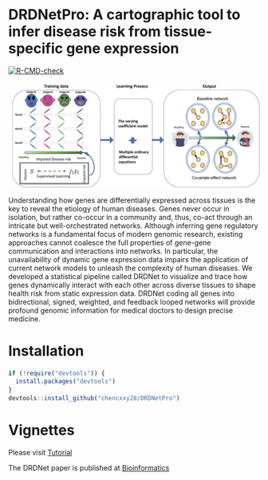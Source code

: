 # DRDNetPro: A cartographic tool to infer disease risk from tissue-specific gene expression
<!-- badges: start -->
[![R-CMD-check](https://github.com/chencxxy28/DRDNetPro/workflows/R-CMD-check/badge.svg)](https://github.com/chencxxy28/DRDNetPro/actions)
<!-- badges: end -->


![](man/figures/workflow.png)

Understanding how genes are differentially expressed across tissues is the key to reveal the etiology of human diseases. Genes never occur in isolation, but rather co-occur in a community and, thus, co-act through an intricate but well-orchestrated networks. Although inferring gene regulatory networks is a fundamental focus of modern genomic research, existing approaches cannot coalesce the full properties of gene-gene communication and interactions into networks. In particular, the unavailability of dynamic gene expression data impairs the application of current network models to unleash the complexity of human diseases. We developed a statistical pipeline called DRDNet to visualize and trace how genes dynamically interact with each other across diverse tissues to shape health risk from static expression data. DRDNet coding all genes into bidirectional, signed, weighted, and feedback looped networks will provide profound genomic information for medical doctors to design precise medicine. 

# Installation

``` r
if (!require("devtools")) {
  install.packages("devtools")
}
devtools::install_github("chencxxy28/DRDNetPro")
```

# Vignettes

Please visit [Tutorial](https://chencxxy28.github.io/DRDNetPro/articles/NAME-OF-VIGNETTE.html)

The DRDNet paper is published at [Bioinformatics](https://academic.oup.com/bioinformatics/article-abstract/38/9/2481/6537533)
